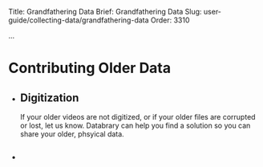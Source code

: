 Title: Grandfathering Data
Brief: Grandfathering Data
Slug: user-guide/collecting-data/grandfathering-data
Order: 3310

...

# Contributing Older Data
* ## Digitization
	If your older videos are not digitized, or if your older files are corrupted or lost, let us know. Databrary can help you find a solution so you can share your older, phsyical data. 
* ## 